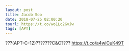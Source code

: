 ```yaml
---
layout: post
title: Jacob Soo
date: 2018-07-25 02:00:20
tourl: https://t.co/wo1Lc2GvJw
tags: [APT]
---
```

???(APT-C-12)???????C&amp;C????
https://t.co/a4wlCuK49T